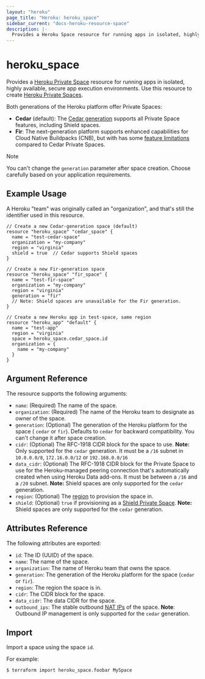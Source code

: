 ```yaml
---
layout: "heroku"
page_title: "Heroku: heroku_space"
sidebar_current: "docs-heroku-resource-space"
description: |-
  Provides a Heroku Space resource for running apps in isolated, highly available, secure app execution environments. Use this resource to create a Heroku Private Space.
---
```


# heroku\_space

Provides a [Heroku Private Space](https://devcenter.heroku.com/articles/platform-api-reference#space) resource for running apps in isolated, highly available, secure app execution environments.
Use this resource to create [Heroku Private Spaces](https://devcenter.heroku.com/articles/private-spaces).

Both generations of the Heroku platform offer Private Spaces:

* **Cedar** (default): The [Cedar generation](https://devcenter.heroku.com/articles/private-spaces#additional-features-for-cedar-private-spaces) supports all Private Space features, including Shield spaces.
* **Fir**: The next-generation platform supports enhanced capabilities for Cloud Native Buildpacks (CNB), but with has some [feature limitations](https://devcenter.heroku.com/articles/generations#feature-parity) compared to Cedar Private Spaces.

>[!NOTE]
>You can't change the `generation` parameter after space creation. Choose carefully based on your application requirements.

## Example Usage

A Heroku "team" was originally called an "organization", and that's still 
the identifier used in this resource.

```hcl-terraform
// Create a new Cedar-generation space (default)
resource "heroku_space" "cedar_space" {
  name = "test-cedar-space"
  organization = "my-company"
  region = "virginia"
  shield = true  // Cedar supports Shield spaces
}

// Create a new Fir-generation space
resource "heroku_space" "fir_space" {
  name = "test-fir-space"
  organization = "my-company"
  region = "virginia"
  generation = "fir"
  // Note: Shield spaces are unavailable for the Fir generation.
}

// Create a new Heroku app in test-space, same region
resource "heroku_app" "default" {
  name = "test-app"
  region = "virginia"
  space = heroku_space.cedar_space.id
  organization = {
    name = "my-company"
  }
}
```

## Argument Reference

The resource supports the following arguments:

* `name`: (Required) The name of the space.
* `organization`: (Required) The name of the Heroku team to designate as owner of the space.
* `generation`: (Optional) The generation of the Heroku platform for the space ( `cedar` or `fir`). Defaults to `cedar` for backward compatibility. You can't change it after space creation.
* `cidr`: (Optional) The RFC-1918 CIDR block for the space to use. **Note:** Only supported for the `cedar` generation.
  It must be a `/16` subnet in `10.0.0.0/8`, `172.16.0.0/12` or `192.168.0.0/16`
* `data_cidr`: (Optional) The RFC-1918 CIDR block for the Private Space to use for the Heroku-managed peering connection
  that's automatically created when using Heroku Data add-ons. It must be between a `/16` and a `/20` subnet. **Note:** Shield spaces are only supported for the `cedar` generation.
* `region`: (Optional) The [region](https://devcenter.heroku.com/articles/regions#viewing-available-regions) to provision the space in.
* `shield`: (Optional) `true` if provisioning as a [Shield Private Space](https://devcenter.heroku.com/articles/private-spaces#shield-private-spaces). **Note:** Shield spaces are only supported for the `cedar` generation.

## Attributes Reference

The following attributes are exported:

* `id`: The ID (UUID) of the space.
* `name`: The name of the space.
* `organization`: The name of Heroku team that owns the space.
* `generation`: The generation of the Heroku platform for the space (`cedar` or `fir`).
* `region`: The region the space is in.
* `cidr`: The CIDR block for the space.
* `data_cidr`: The data CIDR for the space.
* `outbound_ips`: The stable outbound [NAT IPs](https://devcenter.heroku.com/articles/platform-api-reference#space-network-address-translation) of the space. **Note**: Outbound IP management is only supported for the `cedar` generation.

## Import

Import a space using the space `id`.

For example:

```
$ terraform import heroku_space.foobar MySpace
```
